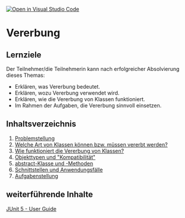 [![Open in Visual Studio Code](https://classroom.github.com/assets/open-in-vscode-2e0aaae1b6195c2367325f4f02e2d04e9abb55f0b24a779b69b11b9e10269abc.svg)](https://classroom.github.com/online_ide?assignment_repo_id=17517091&assignment_repo_type=AssignmentRepo)
# Vererbung

## Lernziele
Der Teilnehmer/die Teilnehmerin kann nach erfolgreicher Absolvierung dieses Themas:
- Erklären, was Vererbung bedeutet.
- Erklären, wozu Vererbung verwendet wird.
- Erklären, wie die Vererbung von Klassen funktioniert.
- Im Rahmen der Aufgaben, die Vererbung sinnvoll einsetzen.

## Inhaltsverzeichnis

1. [Problemstellung](content/01-problemstellung.md)
1. [Welche Art von Klassen können bzw. müssen vererbt werden?](content/02-vererbung-und-abstract.md)
1. [Wie funktioniert die Vererbung von Klassen?](content/03-vererbung-und-wie.md)
1. [Objekttypen und "Kompatibilität"](content/04-type-cast-instanceof.md)
1. [abstract-Klasse und -Methoden](content/05-abstract-class-methods.md)
1. [Schnittstellen und Anwendungsfälle](content/06-schnittstellen.md)
1. [Aufgabenstellung](content/XX-aufgabenstellungen.md)

## weiterführende Inhalte

[JUnit 5 - User Guide](https://junit.org/junit5/docs/current/user-guide/)
